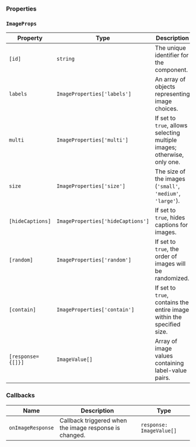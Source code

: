 ### Properties

### `ImageProps`

| Property          | Type                              | Description                                                              |
| ----------------- | --------------------------------- | ------------------------------------------------------------------------ |
| `[id]`            | `string`                          | The unique identifier for the component.                                 |
| `labels`          | `ImageProperties['labels']`       | An array of objects representing image choices.                          |
| `multi`           | `ImageProperties['multi']`        | If set to `true`, allows selecting multiple images; otherwise, only one. |
| `size`            | `ImageProperties['size']`         | The size of the images (`'small'`, `'medium'`, `'large'`).               |
| `[hideCaptions]`  | `ImageProperties['hideCaptions']` | If set to `true`, hides captions for images.                             |
| `[random]`        | `ImageProperties['random']`       | If set to `true`, the order of images will be randomized.                |
| `[contain]`       | `ImageProperties['contain']`      | If set to `true`, contains the entire image within the specified size.   |
| `[response={[]}]` | `ImageValue[]`                    | Array of image values containing label-value pairs.                      |

### Callbacks

| Name              | Description                                            | Type                     |
| ----------------- | ------------------------------------------------------ | ------------------------ |
| `onImageResponse` | Callback triggered when the image response is changed. | `response: ImageValue[]` |
